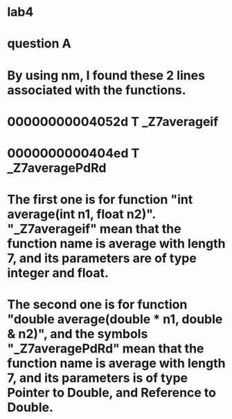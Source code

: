 # lab4
# question A
# By using nm, I found these 2 lines associated with the functions.
# 00000000004052d T _Z7averageif
# 0000000000404ed T _Z7averagePdRd
# The first one is for function "int average(int n1, float n2)". "_Z7averageif" mean that the function name is average with length 7, and its parameters are of type integer and float.
# The second one is for function "double average(double * n1, double & n2)", and the symbols "_Z7averagePdRd" mean that the function name is average with length 7, and its parameters is of type Pointer to Double, and Reference to Double.
#
